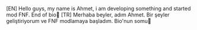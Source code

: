 [EN]
Hello guys, my name is Ahmet, i am developing something and started mod FNF. 
End of bio🤷
[TR]
Merhaba beyler, adım Ahmet. Bir şeyler geliştiriyorum ve FNF modlamaya başladım.
Bio'nun somu🤷
